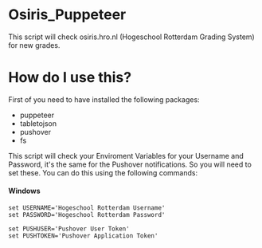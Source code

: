 # Osiris_Puppeteer
This script will check osiris.hro.nl (Hogeschool Rotterdam Grading System) for new grades.


# How do I use this?
First of you need to have installed the following packages:
* puppeteer
* tabletojson
* pushover
* fs

This script will check your Enviroment Variables for your Username and Password, it's the same for the Pushover notifications. So you will need to set these. You can do this using the following commands:

#### Windows
```
set USERNAME='Hogeschool Rotterdam Username'
set PASSWORD='Hogeschool Rotterdam Password'

set PUSHUSER='Pushover User Token'
set PUSHTOKEN='Pushover Application Token'
```
